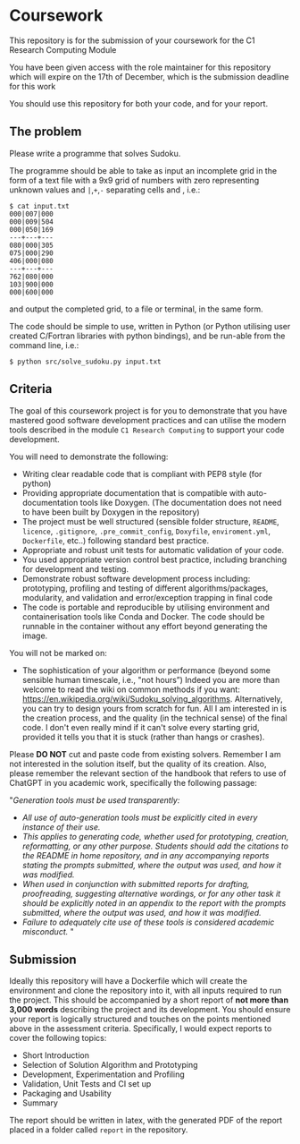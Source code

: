 # Coursework

This repository is for the submission of your coursework for the C1 Research Computing Module

You have been given access with the role maintainer for this repository which will expire on the 17th of December, which is the submission deadline for this work

You should use this repository for both your code, and for your report.

## The problem
Please write a programme that solves Sudoku.

The programme should be able to take as input an incomplete grid in the form of a text file with a 9x9 grid of numbers with zero representing unknown values and `|`,`+`,`-` separating cells and , i.e.:
```
$ cat input.txt
000|007|000
000|009|504
000|050|169
---+---+---
080|000|305
075|000|290
406|000|080
---+---+---
762|080|000
103|900|000
000|600|000
```

and output the completed grid, to a file or terminal, in the same form.

The code should be simple to use, written in Python (or Python utilising user created C/Fortran libraries with python bindings), and be run-able from the command line, i.e.:
```
$ python src/solve_sudoku.py input.txt
```

## Criteria
The goal of this coursework project is for you to demonstrate that you have mastered good software development practices and can utilise the modern tools described in the module `C1 Research Computing` to support your code development.

You will need to demonstrate the following:
- Writing clear readable code that is compliant with PEP8 style (for python)
- Providing appropriate documentation that is compatible with auto-documentation tools like Doxygen. (The documentation does not need to have been built by Doxygen in the repository)
- The project must be well structured (sensible folder structure, `README`, `licence`, `.gitignore`, `.pre_commit_config`, `Doxyfile`, `enviroment.yml`, `Dockerfile`, etc..) following standard best practice.
- Appropriate and robust unit tests for automatic validation of your code.
- You used appropriate version control best practice, including branching for development and testing.
- Demonstrate robust software development process including: prototyping, profiling and testing of different algorithms/packages, modularity, and validation and error/exception trapping in final code
- The code is portable and reproducible by utilising environment and containerisation tools like Conda and Docker.  The code should be runnable in the container without any effort beyond generating the image.

You will not be marked on:
- The sophistication of your algorithm or performance (beyond some sensible human timescale, i.e., "not hours”) Indeed you are more than welcome to read the wiki on common methods if you want: https://en.wikipedia.org/wiki/Sudoku_solving_algorithms.  Alternatively, you can try to design yours from scratch for fun.  All I am interested in is the creation process, and the quality (in the technical sense) of the final code.  I don't even really mind if it can't solve every starting grid, provided it tells you that it is stuck (rather than hangs or crashes).

Please **DO NOT** cut and paste code from existing solvers.  Remember I am not interested in the solution itself, but the quality of its creation.  Also, please remember the relevant section of the handbook that refers to use of ChatGPT in you academic work, specifically the following passage:


"*Generation tools must be used transparently:*
 - *All use of auto-generation tools must be explicitly cited in every instance of their use.*
 - *This applies to generating code, whether used for prototyping, creation, reformatting, or any other purpose.  Students should add the citations to the README in home repository, and in any accompanying reports stating the prompts submitted, where the output was used, and how it was modified.*
 - *When used in conjunction with submitted reports for drafting, proofreading, suggesting alternative wordings, or for any other task it should be explicitly noted in an appendix to the report with the prompts submitted, where the output was used, and how it was modified.*
 - *Failure to adequately cite use of these tools is considered academic misconduct.*
"

## Submission
Ideally this repository will have a Dockerfile which will create the environment and clone the repository into it, with all inputs required to run the project. This should be accompanied by a short report of **not more than 3,000 words** describing the project and its development. You should ensure your report is logically structured and touches on the points mentioned above in the assessment criteria. Specifically, I would expect reports to cover the following topics:
- Short Introduction
- Selection of Solution Algorithm and Prototyping
- Development, Experimentation and Profiling
- Validation, Unit Tests and CI set up
- Packaging and Usability
- Summary

The report should be written in latex, with the generated PDF of the report placed in a folder called `report` in the repository.
